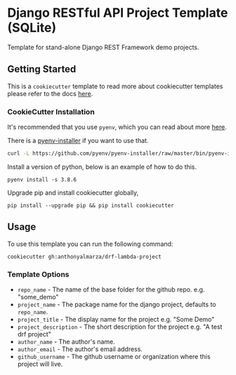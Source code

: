 # Django RESTful API Project Template (SQLite)

Template for stand-alone Django REST Framework demo projects.

## Getting Started

This is a `cookiecutter` template to read more about cookiecutter templates please refer
to the docs [here][cookiecutter-docs].

### CookieCutter Installation
It's recommended that you use `pyenv`, which you can read about more [here][pyenv-repo].

There is a [pyenv-installer][pyenv-installer] if you want to use that.
```bash
curl -L https://github.com/pyenv/pyenv-installer/raw/master/bin/pyenv-installer | bash
```

Install a version of python, below is an example of how to do this.

```shell
pyenv install -s 3.8.6
```

Upgrade pip and install cookiecutter globally,

```shell
pip install --upgrade pip && pip install cookiecutter
```


## Usage

To use this template you can run the following command:

```shell
cookiecutter gh:anthonyalmarza/drf-lambda-project
```

### Template Options

- `repo_name` - The name of the base folder for the github repo. e.g. "some_demo"
- `project_name` - The package name for the django project, defaults to `repo_name`.
- `project_title` - The display name for the project e.g. "Some Demo"
- `project_description` - The short description for the project e.g. "A test drf project"
- `author_name` - The author's name.
- `author_email` - The author's email address.
- `github_username` - The github username or organization where this project will live.


[cookiecutter-docs]: https://cookiecutter.readthedocs.io/en/1.7.2/
[pyenv-repo]: https://github.com/pyenv/pyenv
[pyenv-installer]: https://github.com/pyenv/pyenv-installer
